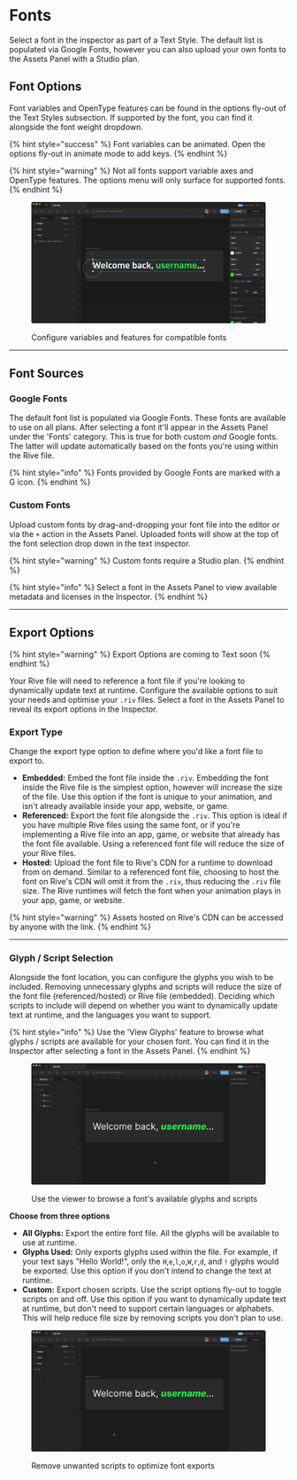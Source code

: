 # Fonts

Select a font in the inspector as part of a Text Style. The default list is populated via Google Fonts, however you can also upload your own fonts to the Assets Panel with a Studio plan.

## Font Options

Font variables and OpenType features can be found in the options fly-out of the Text Styles subsection. If supported by the font, you can find it alongside the font weight dropdown.

{% hint style="success" %}
Font variables can be animated. Open the options fly-out in animate mode to add keys.
{% endhint %}

{% hint style="warning" %}
Not all fonts support variable axes and OpenType features. The options menu will only surface for supported fonts.
{% endhint %}

<figure><img src="../../.gitbook/assets/2023-07-24 15.18.58.gif" alt=""><figcaption><p>Configure variables and features for compatible fonts</p></figcaption></figure>

***

## Font Sources

### Google Fonts

The default font list is populated via Google Fonts. These fonts are available to use on all plans. After selecting a font it'll appear in the Assets Panel under the 'Fonts' category. This is true for both custom _and_ Google fonts. The latter will update automatically based on the fonts you're using within the Rive file.

{% hint style="info" %}
Fonts provided by Google Fonts are marked with a G icon.
{% endhint %}

### Custom Fonts

Upload custom fonts by drag-and-dropping your font file into the editor or via the `+` action in the Assets Panel. Uploaded fonts will show at the top of the font selection drop down in the text inspector.

{% hint style="warning" %}
Custom fonts require a Studio plan.
{% endhint %}

{% hint style="info" %}
Select a font in the Assets Panel to view available metadata and licenses in the Inspector.
{% endhint %}

***

## Export Options

{% hint style="warning" %}
Export Options are coming to Text soon
{% endhint %}

Your Rive file will need to reference a font file if you're looking to dynamically update text at runtime. Configure the available options to suit your needs and optimise your `.riv` files. Select a font in the Assets Panel to reveal its export options in the Inspector.&#x20;

### Export Type

Change the export type option to define where you'd like a font file to export to.

* **Embedded:** Embed the font file inside the `.riv`. Embedding the font inside the Rive file is the simplest option, however will increase the size of the file. Use this option if the font is unique to your animation, and isn't already available inside your app, website, or game.
* **Referenced:** Export the font file alongside the `.riv`. This option is ideal if you have multiple Rive files using the same font, or if you're implementing a Rive file into an app, game, or website that already has the font file available. Using a referenced font file will reduce the size of your Rive files.
* **Hosted:** Upload the font file to Rive's CDN for a runtime to download from on demand. Similar to a referenced font file, choosing to host the font on Rive's CDN will omit it from the `.riv`, thus reducing the `.riv` file size. The Rive runtimes will fetch the font when your animation plays in your app, game, or website.

{% hint style="warning" %}
Assets hosted on Rive's CDN can be accessed by anyone with the link.
{% endhint %}

***

### Glyph / Script Selection

Alongside the font location, you can configure the glyphs you wish to be included. Removing unnecessary glyphs and scripts will reduce the size of the font file (referenced/hosted) or Rive file (embedded). Deciding which scripts to include will depend on whether you want to dynamically update text at runtime, and the languages you want to support.

{% hint style="info" %}
Use the 'View Glyphs' feature to browse what glyphs / scripts are available for your chosen font. You can find it in the Inspector after selecting a font in the Assets Panel.
{% endhint %}

<figure><img src="../../.gitbook/assets/2023-07-24 15.03.49.gif" alt=""><figcaption><p>Use the viewer to browse a font's available glyphs and scripts</p></figcaption></figure>

**Choose from three options**

* **All Glyphs:** Export the entire font file. All the glyphs will be available to use at runtime.
* **Glyphs Used:** Only exports glyphs used within the file. For example, if your text says "Hello World!", only the `H`,`e`,`l`,`o`,`W`,`r`,`d`, and `!` glyphs would be exported. Use this option if you don't intend to change the text at runtime.
* **Custom:** Export chosen scripts. Use the script options fly-out to toggle scripts on and off. Use this option if you want to dynamically update text at runtime, but don't need to support certain languages or alphabets. This will help reduce file size by removing scripts you don't plan to use.

<figure><img src="../../.gitbook/assets/2023-07-24 14.59.20.gif" alt=""><figcaption><p>Remove unwanted scripts to optimize font exports</p></figcaption></figure>
